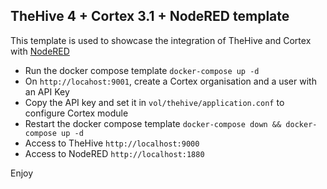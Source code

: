 ## TheHive 4 + Cortex 3.1 + NodeRED template

This template is used to showcase the integration of TheHive and Cortex with [NodeRED](https://nodered.org)

- Run the docker compose template `docker-compose up -d`
- On `http://locahost:9001`, create a Cortex organisation and a user with an API Key
- Copy the API key and set it in `vol/thehive/application.conf` to configure Cortex module
- Restart the docker compose template `docker-compose down && docker-compose up -d`
- Access to TheHive `http://localhost:9000`
- Access to NodeRED `http://localhost:1880`

Enjoy